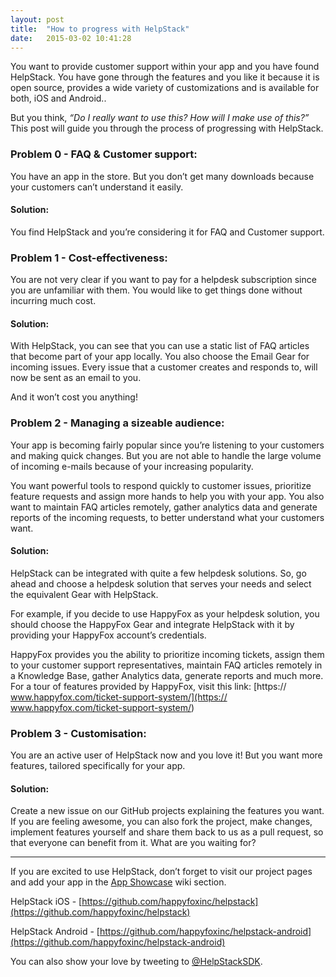 ```yaml
---
layout: post
title:  "How to progress with HelpStack"
date:   2015-03-02 10:41:28
---
```



You want to provide customer support within your app and you have found HelpStack. You have gone through the features and you like it because it is open source, provides a wide variety of customizations and is available for both, iOS and Android..

But you think, *“Do I really want to use this? How will I make use of this?”* This post will guide you through the process of progressing with HelpStack.


### Problem 0 - FAQ & Customer support:					
You have an app in the store. But you don’t get many downloads because your customers can’t understand it easily.

#### Solution:					
You find HelpStack and you’re considering it for FAQ and Customer support.


### Problem 1 - Cost-effectiveness:	
You are not very clear if you want to pay for a helpdesk subscription since you are unfamiliar with them. You would like to get things done without incurring much cost.

#### Solution:						
With HelpStack, you can see  that you can use a static list of FAQ articles that become part of your app locally. You also choose the Email Gear for incoming issues. Every issue that a customer creates and responds to, will now be sent as an email to you. 

And it won’t cost you anything! 


### Problem 2 - Managing a sizeable audience:
Your app is becoming fairly popular since you’re listening to your customers and making quick changes. But you are not able to handle the large volume of incoming e-mails because of your increasing popularity.

You want powerful tools to respond quickly to customer issues, prioritize feature requests and assign more hands to help you with your app. You also want to maintain FAQ articles remotely, gather analytics data and generate reports of the incoming requests, to better understand what your customers want.

#### Solution:					
HelpStack can be integrated with quite a few helpdesk solutions. So, go ahead and choose a helpdesk solution that serves your needs and select the equivalent Gear with HelpStack.

For example, if you decide to use HappyFox as your helpdesk solution, you should choose the HappyFox Gear and integrate HelpStack with it by providing your HappyFox account’s credentials.

HappyFox provides you the ability to prioritize incoming tickets, assign them to your customer support representatives, maintain FAQ articles remotely in a Knowledge Base, gather Analytics data, generate reports and much more. For a tour of features provided by HappyFox, visit this link: [https:// www.happyfox.com/ticket-support-system/](https:// www.happyfox.com/ticket-support-system/)


### Problem 3 - Customisation:						
You are an active user of HelpStack now and you love it! But you want more features, tailored specifically for your app.

#### Solution:					
Create a new issue on our GitHub projects explaining the features you want. If you are feeling awesome, you can also fork the project, make changes, implement features yourself and share them back to us as a pull request, so that everyone can benefit from it. What are you waiting for?

---

If you are excited to use HelpStack, don’t forget to visit our project pages and add your app in the [App Showcase](https://github.com/happyfoxinc/helpstack-android/wiki/App-Showcase) wiki section.

HelpStack iOS - [https://github.com/happyfoxinc/helpstack](https://github.com/happyfoxinc/helpstack)

HelpStack Android - [https://github.com/happyfoxinc/helpstack-android](https://github.com/happyfoxinc/helpstack-android)

You can also show your love by tweeting to [@HelpStackSDK](https://twitter.com/helpstacksdk). 

